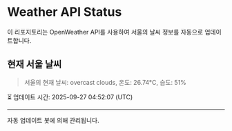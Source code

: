
# Weather API Status

이 리포지토리는 OpenWeather API를 사용하여 서울의 날씨 정보를 자동으로 업데이트합니다.

## 현재 서울 날씨
> 서울의 현재 날씨: overcast clouds, 온도: 26.74°C, 습도: 51%

⏳ 업데이트 시간: 2025-09-27 04:52:07 (UTC)

---
자동 업데이트 봇에 의해 관리됩니다.
